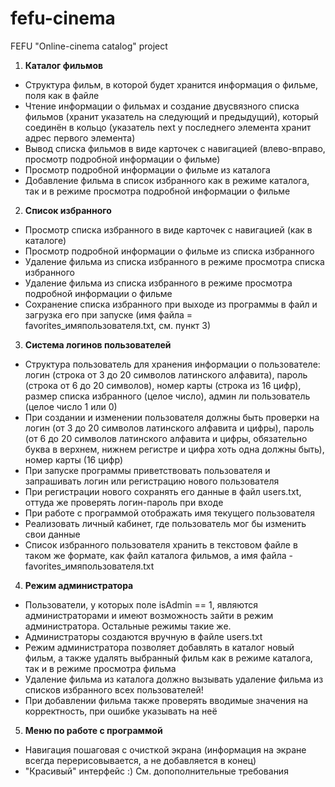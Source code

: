 # fefu-cinema
FEFU "Online-cinema catalog" project

1. **Каталог фильмов**
  - Структура фильм, в которой будет хранится информация о фильме, поля как в файле
  - Чтение информации о фильмах и создание двусвязного списка фильмов (хранит указатель на следующий и предыдущий), который соединён в кольцо (указатель next у последнего  элемента хранит адрес первого элемента)
  - Вывод списка фильмов в виде карточек с навигацией (влево-вправо, просмотр подробной информации о фильме)
  - Просмотр подробной информации о фильме из каталога
  - Добавление фильма в список избранного как в режиме каталога, так и в режиме просмотра подробной информации о фильме
2. **Список избранного**
  - Просмотр списка избранного в виде карточек с навигацией (как в каталоге)
  - Просмотр подробной информации о фильме из списка избранного
  - Удаление фильма из списка избранного в режиме просмотра списка избранного
  - Удаление фильма из списка избранного в режиме просмотра подробной информации о фильме
  - Сохранение списка избранного при выходе из программы в файл и загрузка его при запуске (имя файла = favorites_имяпользователя.txt, см. пункт 3)
3. **Система логинов пользователей**
  - Структура пользователь для хранения информации о пользователе: логин (строка от 3 до 20 символов латинского алфавита), пароль (строка от 6 до 20 символов), номер карты (строка из 16 цифр), размер списка избранного (целое число), админ ли пользователь (целое число 1 или 0)
  - При создании и изменении пользователя должны быть проверки на логин (от 3 до 20 символов латинского алфавита и цифры), пароль (от 6 до 20 символов латинского алфавита и цифры, обязательно буква в верхнем, нижнем регистре и цифра хоть одна должны быть), номер карты (16 цифр)
  - При запуске программы приветствовать пользователя и запрашивать логин или регистрацию нового пользователя
  - При регистрации нового сохранять его данные в файл users.txt, оттуда же проверять логин-пароль при входе
  - При работе с программой отображать имя текущего пользователя
  - Реализовать личный кабинет, где пользователь мог бы изменить свои данные
  - Список избранного пользователя хранить в текстовом файле в таком же формате, как файл каталога фильмов, а имя файла - favorites_имяпользователя.txt
4. **Режим администратора**
  - Пользователи, у которых поле isAdmin == 1, являются администраторами и имеют возможность зайти в режим администратора. Остальные режимы такие же.
  - Администраторы создаются вручную в файле users.txt
  - Режим администратора позволяет добавлять в каталог новый фильм, а также удалять выбранный фильм как в режиме каталога, так и в режиме просмотра фильма
  - Удаление фильма из каталога должно вызывать удаление фильма из списков избранного всех пользователей!
  - При добавлении фильма также проверять вводимые значения на корректность, при ошибке указывать на неё
5. **Меню по работе с программой**
  - Навигация пошаговая с очисткой экрана (информация на экране всегда перерисовывается, а не добавляется в конец)
  - "Красивый" интерфейс :) См. допополнительные требования
